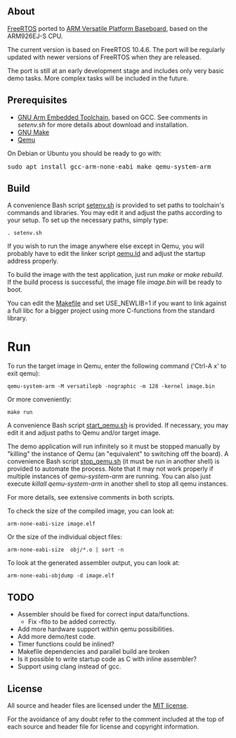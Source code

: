 ## About
[FreeRTOS](http://www.freertos.org/) ported to [ARM Versatile Platform Baseboard](http://infocenter.arm.com/help/topic/com.arm.doc.dui0225d/DUI0225D_versatile_application_baseboard_arm926ej_s_ug.pdf),
based on the ARM926EJ-S CPU.

The current version is based on FreeRTOS 10.4.6. The port will be regularly
updated with newer versions of FreeRTOS when they are released.

The port is still at an early development stage and includes only very basic
demo tasks. More complex tasks will be included in the future.


## Prerequisites
* [GNU Arm Embedded Toolchain](https://developer.arm.com/open-source/gnu-toolchain/gnu-rm/downloads),
based on GCC. See comments in _setenv.sh_ for more details about download and installation.
* [GNU Make](https://www.gnu.org/software/make/manual/make.html)
* [Qemu](https://www.qemu.org/)

On Debian or Ubuntu you should be ready to go with:
<pre>
sudo apt install gcc-arm-none-eabi make qemu-system-arm
</pre>

## Build
A convenience Bash script [setenv.sh](setenv.sh) is provided to set paths to toolchain's commands
and libraries. You may edit it and adjust the paths according to your setup. To set up
the necessary paths, simply type:

`. setenv.sh`

If you wish to run the image anywhere else except in Qemu, you will probably have to
edit the linker script [qemu.ld](Demo/qemu.ld) and adjust the startup address properly.

To build the image with the test application, just run _make_ or _make rebuild_.
If the build process is successful, the image file _image.bin_ will be ready to boot.

You can edit the [Makefile](Makefile) and set USE_NEWLIB=1 if you want to link against
a full libc for a bigger project using more C-functions from the standard library.

# Run
To run the target image in Qemu, enter the following command ('Ctrl-A x' to exit qemu):

`qemu-system-arm -M versatilepb -nographic -m 128 -kernel image.bin`

Or more conveniently:

`make run`

A convenience Bash script [start\_qemu.sh](start_qemu.sh) is provided. If necessary, you may
edit it and adjust paths to Qemu and/or target image.

The demo application will run infinitely so it must be stopped manually by
"killing" the instance of Qemu (an "equivalent" to switching off the board).
A convenience Bash script [stop\_qemu.sh](stop_qemu.sh) (it must be run in another shell)
is provided to automate the process. Note that it may not work properly if
multiple instances of _qemu-system-arm_ are running.
You can also just execute _killall qemu-system-arm_ in another shell to stop all qemu instances.

For more details, see extensive comments in both scripts.

To check the size of the compiled image, you can look at:

`arm-none-eabi-size image.elf`

Or the size of the individual object files:

`arm-none-eabi-size  obj/*.o | sort -n`

To look at the generated assembler output, you can look at:

`arm-none-eabi-objdump -d image.elf`

## TODO

- Assembler should be fixed for correct input data/functions.
   - Fix -flto to be added correctly.
- Add more hardware support within qemu possibilities.
- Add more demo/test code.
- Timer functions could be inlined?
- Makefile dependencies and parallel build are broken
- Is it possible to write startup code as C with inline assembler?
- Support using clang instead of gcc.

## License
All source and header files are licensed under
the [MIT license](https://www.freertos.org/a00114.html).

For the avoidance of any doubt refer to the comment included at the top of each source and
header file for license and copyright information.

